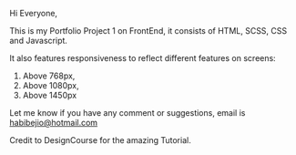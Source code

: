 Hi Everyone,<br>

This is my Portfolio Project 1 on FrontEnd, it consists of HTML, SCSS, CSS and Javascript. <br>

It also features responsiveness to reflect different features on screens: <br>
1. Above 768px, <br>
2. Above 1080px, <br>
3. Above 1450px <br>

Let me know if you have any comment or suggestions, email is habibejio@hotmail.com <br>

Credit to DesignCourse for the amazing Tutorial. 